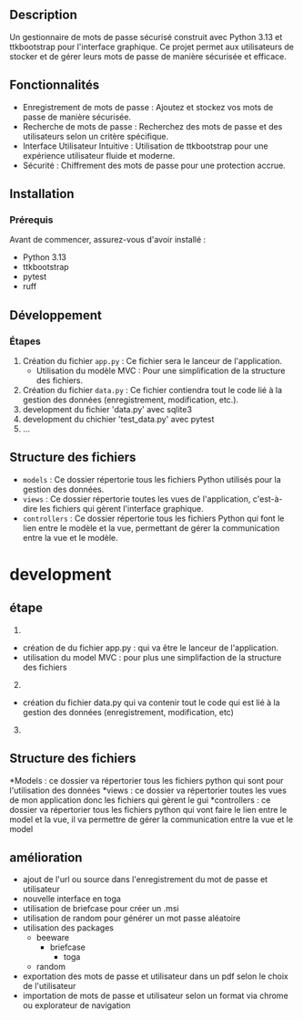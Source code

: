 
## Description

Un gestionnaire de mots de passe sécurisé construit avec Python 3.13 et ttkbootstrap pour l'interface graphique. Ce projet permet aux utilisateurs de stocker et de gérer leurs mots de passe de manière sécurisée et efficace.

## Fonctionnalités

- Enregistrement de mots de passe : Ajoutez et stockez vos mots de passe de manière sécurisée.
- Recherche de mots de passe : Recherchez des mots de passe et des utilisateurs selon un critère spécifique.
- Interface Utilisateur Intuitive : Utilisation de ttkbootstrap pour une expérience utilisateur fluide et moderne.
- Sécurité : Chiffrement des mots de passe pour une protection accrue.

## Installation

### Prérequis

Avant de commencer, assurez-vous d'avoir installé :
- Python 3.13
- ttkbootstrap
- pytest
- ruff

## Développement

### Étapes

1. Création du fichier `app.py` : Ce fichier sera le lanceur de l'application.
   - Utilisation du modèle MVC : Pour une simplification de la structure des fichiers.
2. Création du fichier `data.py` : Ce fichier contiendra tout le code lié à la gestion des données (enregistrement, modification, etc.).
3. development du fichier 'data.py' avec sqlite3
4. development du chichier 'test_data.py' avec pytest
5. ...

## Structure des fichiers

- `models` : Ce dossier répertorie tous les fichiers Python utilisés pour la gestion des données.
- `views` : Ce dossier répertorie toutes les vues de l'application, c'est-à-dire les fichiers qui gèrent l'interface graphique.
- `controllers` : Ce dossier répertorie tous les fichiers Python qui font le lien entre le modèle et la vue, permettant de gérer la communication entre la vue et le modèle.


# development
## étape
1)
* création de du fichier app.py : qui va être le lanceur de l'application.
* utilisation du model MVC : pour plus une simplifaction de la structure des fichiers
2)
* création du fichier data.py qui va contenir tout le code qui est lié à la gestion des données (enregistrement, modification, etc)
3)

## Structure des fichiers
*Models : ce dossier va répertorier tous les fichiers python qui sont pour l'utilisation des données
*views : ce dossier va répertorier toutes les vues de mon application donc les fichiers qui gèrent le gui
*controllers : ce dossier va répertorier tous les fichiers python qui vont faire le lien entre le model et la vue, il va permettre de gérer la communication entre la vue et le model

## amélioration
* ajout de l'url ou source dans l'enregistrement du mot de passe et utilisateur
* nouvelle interface en toga
* utilisation de briefcase pour créer un .msi
* utilisation de random pour générer un mot passe aléatoire 
* utilisation des packages
  - beeware
    - briefcase
      - toga
  - random
* exportation des mots de passe et utilisateur dans un pdf selon le choix de l'utilisateur
* importation de mots de passe et utilisateur selon un format via chrome ou explorateur de navigation